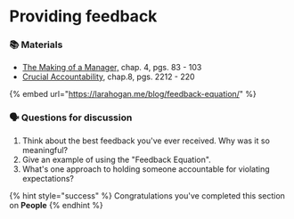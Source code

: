 # Providing feedback



### 📚 Materials

* [The Making of a Manager,](https://amzn.to/2VCueN6) chap. 4, pgs. 83 - 103
* [Crucial Accountability](https://amzn.to/2EkwaEx), chap.8, pgs. 2212 - 220

{% embed url="https://larahogan.me/blog/feedback-equation/" %}

### 🗣 Questions for discussion

1. Think about the best feedback you've ever received. Why was it so meaningful?
2. Give an example of using the "Feedback Equation".
3. What's one approach to holding someone accountable for violating expectations?

{% hint style="success" %}
Congratulations you've completed this section on **People**
{% endhint %}

